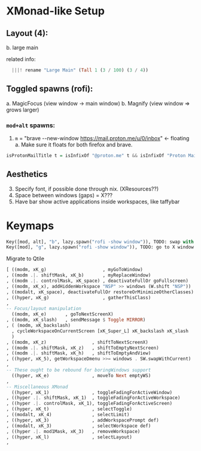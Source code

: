 # XMonad-like Setup
## Layout (4):
b. large main

related info:
```haskell 
  |||! rename "Large Main" (Tall 1 (3 / 100) (3 / 4))
```

## Toggled spawns (rofi):
a. MagicFocus (view window -> main window)
b. Magnify (view window => grows larger)

### `mod+alt` spawns:
1. `m` = "brave --new-window https://mail.proton.me/u/0/inbox" <- floating
    a. Make sure it floats for both firefox and brave.
```haskell
isProtonMailTitle t = isInfixOf "@proton.me" t && isInfixOf "Proton Mail" t
```

## Aesthetics
3. Specify font, if possible done through nix. (XResources??)
2. Space between windows (gaps) = X???
1. Have bar show active applications inside workspaces, like taffybar

# Keymaps
```python
Key([mod, alt], "b", lazy.spawn("rofi -show window")), TODO: swap with X window
Key([mod], "g", lazy.spawn("rofi -show window")), TODO: go to X window
```

Migrate to Qtile
```haskell
[ ((modm, xK_g)                     , myGoToWindow)
, ((modm .|. shiftMask, xK_b)       , myReplaceWindow)
, ((modm .|. controlMask, xK_space) , deactivateFullOr goFullscreen)
, ((modm, xK_x), addHiddenWorkspace "NSP" >> windows (W.shift "NSP"))
, ((modalt, xK_space), deactivateFullOr restoreOrMinimizeOtherClasses)
, ((hyper, xK_g)                    , gatherThisClass)
,
-- Focus/layout manipulation
  ((modm, xK_e)       , goToNextScreenX)
, ((modm, xK_slash)   , sendMessage $ Toggle MIRROR)
, ( (modm, xK_backslash)
  , cycleWorkspaceOnCurrentScreen [xK_Super_L] xK_backslash xK_slash
  )
, ((modm, xK_z)                 , shiftToNextScreenX)
, ((modm .|. shiftMask, xK_z)   , shiftToEmptyNextScreen)
, ((modm .|. shiftMask, xK_h)   , shiftToEmptyAndView)
, ((hyper, xK_5), getWorkspaceDmenu >>= windows . SW.swapWithCurrent)
,
-- These ought to be rebound for boringWindows support
  ((hyper, xK_e)                , moveTo Next emptyWS)
,
-- Miscellaneous XMonad
  ((hyper, xK_1)                , toggleFadingForActiveWindow)
, ((hyper .|. shiftMask, xK_1)  , toggleFadingForActiveWorkspace)
, ((hyper .|. controlMask, xK_1), toggleFadingForActiveScreen)
, ((hyper, xK_t)                , selectToggle)
, ((modalt, xK_4)               , selectLimit)
, ((hyper, xK_3)                , addWorkspacePrompt def)
, ((modalt, xK_3)               , selectWorkspace def)
, ((hyper .|. mod1Mask, xK_3)   , removeWorkspace)
, ((hyper, xK_l)                , selectLayout)
,
```
